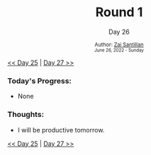 <div align="center">
  <h1>Round 1</h1>
  <p>Day 26</p>
  <sub>
    Author: <a href="https://github.com/plskz" target="_blank">Zai Santillan</a>
    <br>
    <small>June 26, 2022 - Sunday</small>
  </sub>
</div>

[<< Day 25](day025.md) | [Day 27 >>](day027.md)

### Today's Progress:

- None

### Thoughts:

- I will be productive tomorrow.

<!-- yet another unproductive day -->

[<< Day 25](day025.md) | [Day 27 >>](day027.md)
